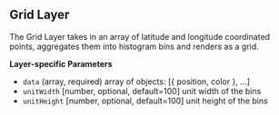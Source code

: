 ## Grid Layer

The Grid Layer takes in an array of latitude and longitude coordinated points,
aggregates them into histogram bins and renders as a grid.

**Layer-specific Parameters**

* `data` (array, required) array of objects: [{ position, color }, ...]
* `unitWidth` [number, optional, default=100] unit width of the bins
* `unitHeight` [number, optional, default=100] unit height of the bins

